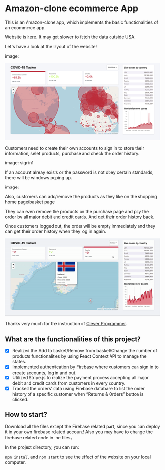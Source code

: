 # Amazon-clone ecommerce App

This is an Amazon-clone app, which implements the basic functionalities of an ecommerce app. 

Website is [here](https://ecommerce-clone-xiangning.web.app/). It may get slower to fetch the data outside USA.

Let's have a look at the layout of the website!

image:

![image](https://github.com/Xiangning2020/COVID-19-Tracker/blob/master/page.png)

Customers need to create their own accounts to sign in to store their information, selet products, purchase and check the order history.

image: signin1

If an account alreay exists or the password is not obey certain standards, there will be windows poping up.

image:

Also, customers can add/remove the products as they like on the shopping home page/basket page.

They can even remove the products on the purchase page and pay the order by all major debit and credit cards. And get their order history back.

Once customers logged out, the order will be empty immediately and they can get their order history when they log in again.



![image](https://github.com/Xiangning2020/COVID-19-Tracker/blob/master/mexico.gif)


Thanks very much for the instruction of [Clever Programmer](https://www.youtube.com/channel/UCqrILQNl5Ed9Dz6CGMyvMTQ).

## What are the functionalities of this project?

- [x] Realized the Add to basket/Remove from basket/Change the number of products functionalities by using React
Context API to manage the states.
- [x] Implemented authentication by Firebase where customers can sign in to create accounts, log in and out.
- [x] Utilized Stripe.js to realize the payment process accepting all major debit and credit cards from customers in every
country.
- [x] Tracked the orders’ data using Firebase database to list the order history of a specific customer when “Returns &
Orders” button is clicked.

## How to start?

Download all the files except the Firebase related part, since you can deploy it in your own firebase related account!
Also you may have to change the firebase related code in the files。

In the project directory, you can run:

`npm install` and `npm start` to see the effect of the website on your local computer.

